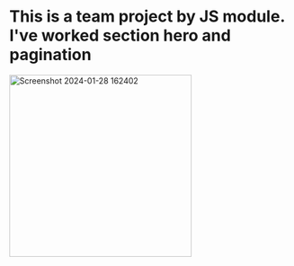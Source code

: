 <h1>This is a team project by JS module. I've worked section hero and pagination </h1>
<img width="324" alt="Screenshot 2024-01-28 162402" src="https://github.com/MartFrida/project-js/assets/32392607/cecc81db-91c1-4204-bfdd-b07fe94fac42">
